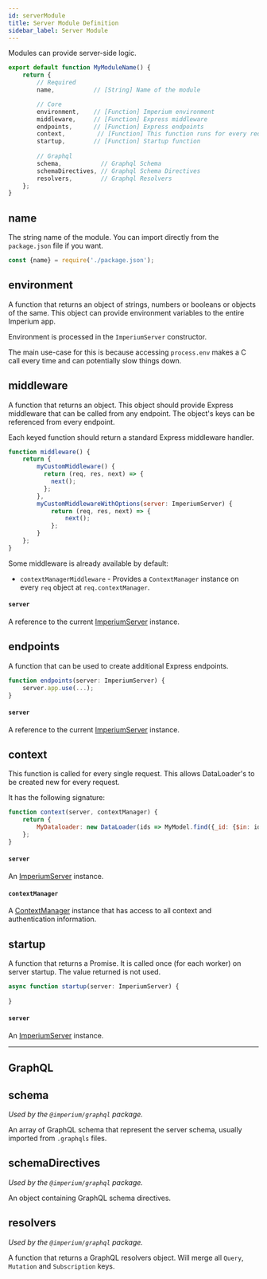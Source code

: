 ```yaml
---
id: serverModule
title: Server Module Definition
sidebar_label: Server Module
---
```


Modules can provide server-side logic.

```javascript
export default function MyModuleName() {
	return {
		// Required
		name,           // [String] Name of the module

		// Core
		environment,    // [Function] Imperium environment
		middleware,     // [Function] Express middleware
		endpoints,      // [Function] Express endpoints
		context,         // [Function] This function runs for every request. Return a map of context-specific instances. (ie. Dataloaders).
		startup,        // [Function] Startup function		
		
		// Graphql
		schema,           // Graphql Schema
		schemaDirectives, // Graphql Schema Directives
		resolvers,        // Graphql Resolvers
	};
}
```

## name
The string name of the module. You can import directly from the `package.json` file if you want.

```js
const {name} = require('./package.json');
```

## environment
A function that returns an object of strings, numbers or booleans or objects of the same.
This object can provide environment variables to the entire Imperium app.

Environment is processed in the `ImperiumServer` constructor.

The main use-case for this is because accessing `process.env` makes a C call every time and can potentially slow things down.

## middleware
A function that returns an object. This object should provide Express middleware that can be
called from any endpoint. The object's keys can be referenced from every endpoint.

Each keyed function should return a standard Express middleware handler.

```javascript
function middleware() {
	return {
		myCustomMiddleware() {
		  return (req, res, next) => {
		  	next();
          };
        },
		myCustomMiddlewareWithOptions(server: ImperiumServer) {
			return (req, res, next) => {
				next();
			};
		}
	};
}
```

Some middleware is already available by default:
  * `contextManagerMiddleware` - Provides a `ContextManager` instance on every `req` object at `req.contextManager`.
  
#### `server`
A reference to the current [ImperiumServer](ImperiumServer.md) instance.

## endpoints
A function that can be used to create additional Express endpoints.

```javascript
function endpoints(server: ImperiumServer) {
	server.app.use(...);
}
```

#### `server`
A reference to the current [ImperiumServer](ImperiumServer.md) instance.

## context
This function is called for every single request. This allows DataLoader's to be created new for every request.

It has the following signature:

```javascript
function context(server, contextManager) {
	return {
		MyDataloader: new DataLoader(ids => MyModel.find({_id: {$in: ids}}).exec()),
	};
}
```

#### `server`
An [ImperiumServer](ImperiumServer.md) instance.

#### `contextManager`
A [ContextManager](ContextManager.md) instance that has access to all context and authentication information.

## startup
A function that returns a Promise. It is called once (for each worker) on server startup. The value returned
is not used.

```javascript
async function startup(server: ImperiumServer) {
	
}
```

#### `server`
An [ImperiumServer](ImperiumServer.md) instance.

---------------------------------------------------------------------------------

## GraphQL

## schema
*Used by the `@imperium/graphql` package.*

An array of GraphQL schema that represent the server schema, usually imported from `.graphqls` files.

## schemaDirectives
*Used by the `@imperium/graphql` package.*

An object containing GraphQL schema directives.

## resolvers
*Used by the `@imperium/graphql` package.*

A function that returns a GraphQL resolvers object. Will merge all `Query`, `Mutation` and `Subscription` keys.
